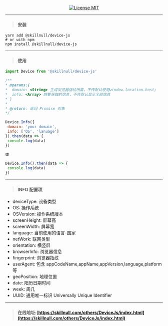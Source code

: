 <p align="center">
  <a href="http://www.skillnull.com"><img src="http://skillnull.com/others/images/brand/MIT.svg" alt="License MIT"></a>
</p>

---

> #### 安装

```
yarn add @skillnull/device-js
# or with npm
npm install @skillnull/device-js
```

---

> #### 使用

 ```js
import Device from '@skillnull/device-js'

/**
 * @params:{
 *  domain: <String> 生成浏览器指纹所需，不传默认使用window.location.host;
 *  info: <Array> 想要获取的信息，不传默认显示全部信息
 * }
 *
 * @return: 返回 Promise 对象
 */

Device.Info({
  domain: 'your domain',
  info: ['OS', 'lanuage']
}).then(data => {
  console.log(data)
})

或

Device.Info().then(data => {
  console.log(data)
})
 ```

---

> #### INFO 配置项

- deviceType: 设备类型
- OS: 操作系统
- OSVersion: 操作系统版本
- screenHeight: 屏幕高
- screenWidth: 屏幕宽
- language: 当前使用的语言-国家
- netWork: 联网类型
- orientation: 横竖屏
- browserInfo: 浏览器信息
- fingerprint: 浏览器指纹
- userAgent: 包含 appCodeName,appName,appVersion,language,platform 等
- geoPosition: 地理位置
- date: 阳历日期时间
- week: 周几
- UUID: 通用唯一标识 Universally Unique Identifier

---

> #### 在线地址:[https://skillnull.com/others/DeviceJs/index.html](https://skillnull.com/others/DeviceJs/index.html)

